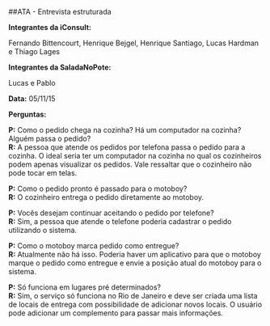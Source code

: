 ##ATA - Entrevista estruturada

**Integrantes da iConsult:**

Fernando Bittencourt, Henrique Bejgel, Henrique Santiago, Lucas Hardman e Thiago Lages

**Integrantes da SaladaNoPote:**

Lucas e Pablo

**Data:** 05/11/15

**Perguntas:**

**P:** Como o pedido chega na cozinha? Há um computador na cozinha? Alguém passa o pedido?  
**R:** A pessoa que atende os pedidos por telefona passa o pedido para a cozinha. O ideal seria ter um computador na cozinha no qual os cozinheiros podem apenas visualizar os pedidos. Vale ressaltar que o cozinheiro não pode tocar em telas.

**P:** Como o pedido pronto é passado para o motoboy?  
**R:** O cozinheiro entrega o pedido diretamente ao motoboy.

**P:** Vocês desejam continuar aceitando o pedido por telefone?  
**R:** Sim, a pessoa que atende o telefone poderia cadastrar o pedido utilizando o sistema.

**P:** Como o motoboy marca pedido como entregue?  
**R:** Atualmente não há isso. Poderia haver um aplicativo para que o motoboy marque o pedido como entregue e envie a posição atual do motoboy para o sistema.

**P:** Só funciona em lugares pré determinados?  
**R:** Sim, o serviço só funciona no Rio de Janeiro e deve ser criada uma lista de locais de entrega com possibilidade de adicionar novos locais. O usuário pode adicionar um complemento para passar mais informações.
